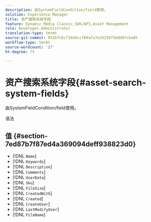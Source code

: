 ```yaml
---
description: 由SystemFieldCondition/field使用。
solution: Experience Manager
title: 资产搜索系统字段
feature: Dynamic Media Classic,SDK/API,Asset Management
role: Developer,Administrator
translation-type: tm+mt
source-git-commit: 052bfcbcf1bd4ccf60afa7e3325bf58dd07cba85
workflow-type: tm+mt
source-wordcount: '27'
ht-degree: 7%

---
```



# 资产搜索系统字段{#asset-search-system-fields}

由SystemFieldCondition/field使用。

语法

## 值 {#section-7ed87b7f87ed4a369094deff938823d0}

* [!DNL `Name`]
* [!DNL `Keywords`]
* [!DNL `Description`]
* [!DNL `Comments`]
* [!DNL `UserData`]
* [!DNL `Sku`]
* [!DNL `FileSize`]
* [!DNL `CreatedWith`]
* [!DNL `Created`]
* [!DNL `CreateUser`]
* [!DNL `LastModifyUser`]
* [!DNL `FileName`]

